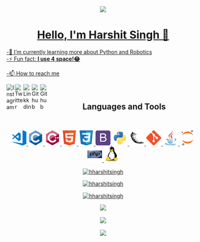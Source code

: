   
 <p align="center">
   <a href="https://github.com/Hharshitsingh">
  <img src="https://raw.githubusercontent.com/rodrigograca31/rodrigograca31/master/matrix.svg"/>
     </p>
<h1 align="center"> Hello, I'm Harshit Singh 👋 </h1>

-🌱 I’m currently learning more about Python and Robotics <br>
-⚡ Fun fact: **I use 4 space!😂** 
<br>
<p>-📫 How to reach me
<p><a href="https://instagram.com/realharshitsingh/" target="_blank">
  <img align="left" alt="Instagram" width="22px" src="https://cdn.jsdelivr.net/npm/simple-icons@v3/icons/instagram.svg" />
</a>
<a href="https://twitter.com/realsinghharsh" target="_blank">
  <img align="left" alt="Twitter" width="22px" src="https://cdn.jsdelivr.net/npm/simple-icons@v3/icons/twitter.svg" />
</a>
<a href="https://www.linkedin.com/in/hharshitsingh/" target="_blank">
  <img align="left" alt="Linkkdin" width="22px" src="https://cdn.jsdelivr.net/npm/simple-icons@v3/icons/linkedin.svg" />
</a>
<a href="https://github.com/Hharshitsingh" target="_blank">
  <img align="left" alt="Github" width="22px" src="https://cdn.jsdelivr.net/npm/simple-icons@v3/icons/github.svg" />
</a>
<a href="https://www.facebook.com/h8harshitsingh" target="_blank">
  <img align="left" alt="Github" width="22px" src="https://cdn.jsdelivr.net/npm/simple-icons@v3/icons/facebook.svg" />
</a>
  </p>
<br>

  <h2 align = "center">Languages and Tools</h2><br/>
<p align="center">
   <a href="https://github.com/Hharshitsingh">
   <img src="https://raw.githubusercontent.com/github/explore/80688e429a7d4ef2fca1e82350fe8e3517d3494d/topics/visual-studio-code/visual-studio-code.png" alt=""VS Code width="40" height="40"/>
   <img src="https://github.com/devicons/devicon/blob/master/icons/c/c-original.svg" alt="C" width="40" height="40"/>
   <img src="https://github.com/devicons/devicon/blob/master/icons/cplusplus/cplusplus-original.svg" alt="C++" width="40" height="40"/>
   <img src="https://github.com/devicons/devicon/blob/master/icons/html5/html5-original.svg" alt="HTML" width="40" height="40"/>
   <img src="https://github.com/devicons/devicon/blob/master/icons/css3/css3-original.svg" alt="CSS" width="40" height="40"/>
   <img src="https://github.com/devicons/devicon/blob/master/icons/bootstrap/bootstrap-plain.svg" alt="Bootstrap" width="40" height="40"/>
   <img src="https://github.com/devicons/devicon/blob/master/icons/python/python-original.svg" alt="python" width="40" height="40"/>
   <img src="https://github.com/devicons/devicon/blob/master/icons/flask/flask-original.svg" alt="flask" width="40" height="40"/>
   <img src="https://github.com/devicons/devicon/blob/master/icons/git/git-original.svg" alt="python" width="40" height="40"/>
   <img src="https://github.com/devicons/devicon/blob/master/icons/java/java-original.svg" alt="python" width="40" height="40"/>
   <img src="https://github.com/devicons/devicon/blob/master/icons/jupyter/jupyter-original.svg" alt="jupyter" width="40" height="40"/>
   <img src="https://github.com/devicons/devicon/blob/master/icons/php/php-original.svg" alt="PHP" width="40" height="40"/>
   <img src="https://github.com/devicons/devicon/blob/master/icons/linux/linux-original.svg" alt="linux" width="40" height="40"/>
  
<!--    <img src="https://github.com/devicons/devicon/blob/master/icons/ubuntu/ubuntu-plain.svg" alt="linux" width="40" height="40"/> -->
</p>
  
  <p align="center"><a href="https://github.com/Hharshitsingh"><img src="https://komarev.com/ghpvc/?username=hharshitsingh&label=Profile%20views&color=0e75b6&style=flat" alt="hharshitsingh" /> </p>

<p align="center"> <a href="https://github.com/Hharshitsingh"><img src="https://github-profile-trophy.vercel.app/?username=hharshitsingh&title=Commit,Followers, PullRequest, Repositories&row=2&column=2&theme=juicyfresh&no-frame=true" alt="hharshitsingh" /></a> </p>

<p align = "center"><a href="https://github.com/Hharshitsingh"><img align="center" src="https://github-readme-streak-stats.herokuapp.com?user=hharshitsingh&theme=great-gatsby&border=DDDDDD&stroke=DDDD1C&ring=DD4812" alt="hharshitsingh" /></p>

<p align = "center">
  <a href="https://github.com/Hharshitsingh">
<img src = "https://github-readme-stats.vercel.app/api?username=Hharshitsingh&&show_icons=true&hide_border=true&theme=great-gatsby&hide=stars,issues" >
 </a>
</p>
<p align = "center">
 <a href="https://github.com/Hharshitsingh">
<img src="https://github-readme-stats.vercel.app/api/top-langs/?username=Hharshitsingh&hide_border=true&theme=vision-friendly-dark&langs_count=10&layout=compact" />
  </a>
</p>


<p align = "center">
 <a href="https://github.com/Hharshitsingh">
<img src="https://github-readme-stats.vercel.app/api/wakatime?username=harshitsingh&theme=vision-friendly-dark"/>
  </a>
</p>
